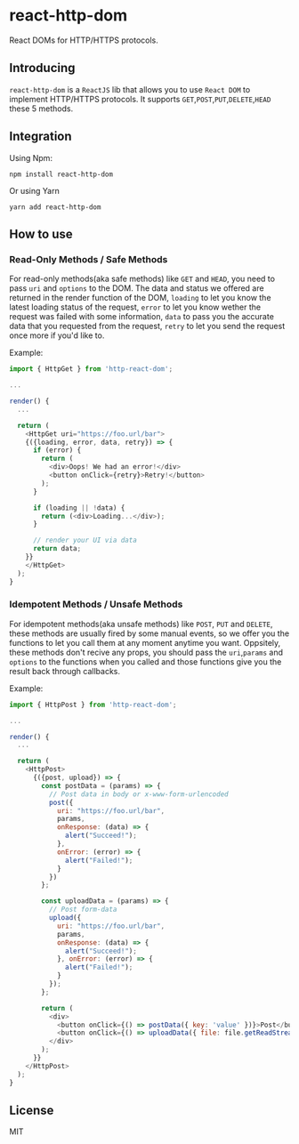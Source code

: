 # react-http-dom

React DOMs for HTTP/HTTPS protocols.

## Introducing

`react-http-dom` is a `ReactJS` lib that allows you to use `React DOM` to implement HTTP/HTTPS protocols. It supports `GET`,`POST`,`PUT`,`DELETE`,`HEAD` these 5 methods.

## Integration

Using Npm:

```
npm install react-http-dom
```

Or using Yarn

```
yarn add react-http-dom
```

## How to use

### Read-Only Methods / Safe Methods

For read-only methods(aka safe methods) like `GET` and `HEAD`, you need to pass `uri` and `options` to the DOM. The data and status we offered are returned in the render function of the DOM, `loading` to let you know the latest loading status of the request, `error` to let you know wether the request was failed with some information, `data` to pass you the accurate data that you requested from the request, `retry` to let you send the request once more if you'd like to.

Example:

```javascript
import { HttpGet } from 'http-react-dom';

...

render() {
  ...

  return (
    <HttpGet uri="https://foo.url/bar">
    {({loading, error, data, retry}) => {
      if (error) {
        return (
          <div>Oops! We had an error!</div>
          <button onClick={retry}>Retry!</button>
        );
      }

      if (loading || !data) {
        return (<div>Loading...</div>);
      }

      // render your UI via data
      return data;
    }}
    </HttpGet>
  );
}

```

### Idempotent Methods / Unsafe Methods

For idempotent methods(aka unsafe methods) like `POST`, `PUT` and `DELETE`, these methods are usually fired by some manual events, so we offer you the functions to let you call them at any moment anytime you want. Oppsitely, these methods don't recive any props, you should pass the `uri`,`params` and `options` to the functions when you called and those functions give you the result back through callbacks.

Example:

```javascript
import { HttpPost } from 'http-react-dom';

...

render() {
  ...

  return (
    <HttpPost>
      {({post, upload}) => {
        const postData = (params) => {
          // Post data in body or x-www-form-urlencoded
          post({
            uri: "https://foo.url/bar",
            params,
            onResponse: (data) => {
              alert("Succeed!");
            },
            onError: (error) => {
              alert("Failed!");
            }
          })
        };

        const uploadData = (params) => {
          // Post form-data
          upload({
            uri: "https://foo.url/bar",
            params,
            onResponse: (data) => {
              alert("Succeed!");
            }, onError: (error) => {
              alert("Failed!");
            }
          });
        };

        return (
          <div>
            <button onClick={() => postData({ key: 'value' })}>Post</button>
            <button onClick={() => uploadData({ file: file.getReadStream() })}>Upload</button>
          </div>
        );
      }}
    </HttpPost>
  );
}

```

## License

MIT
